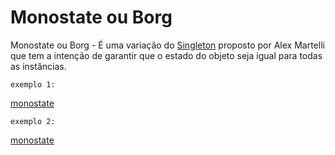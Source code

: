 # Monostate ou Borg

Monostate ou Borg - É uma variação do [Singleton](../singleton/singleton.md) proposto
por Alex Martelli que tem a intenção de garantir que o
estado do objeto seja igual para todas as instâncias.

`exemplo 1:`

[monostate](./monostate.py)

`exemplo 2:`

[monostate](./monostate_2.py)

